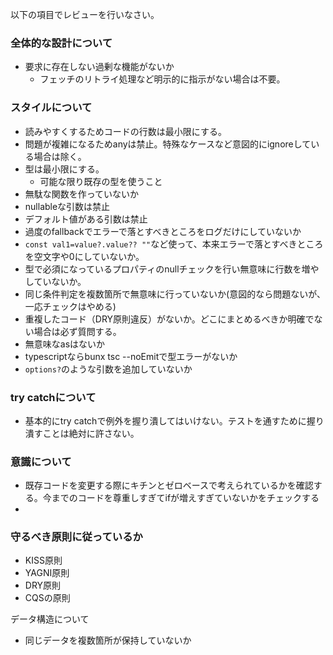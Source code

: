 以下の項目でレビューを行いなさい。

### 全体的な設計について

- 要求に存在しない過剰な機能がないか  
  - フェッチのリトライ処理など明示的に指示がない場合は不要。

### スタイルについて

- 読みやすくするためコードの行数は最小限にする。  
- 問題が複雑になるためanyは禁止。特殊なケースなど意図的にignoreしている場合は除く。  
- 型は最小限にする。  
  - 可能な限り既存の型を使うこと  
- 無駄な関数を作っていないか  
- nullableな引数は禁止  
- デフォルト値がある引数は禁止  
- 過度のfallbackでエラーで落とすべきところをログだけにしていないか  
- `const val1=value?.value?? ""`など使って、本来エラーで落とすべきところを空文字や0にしていないか。  
- 型で必須になっているプロパティのnullチェックを行い無意味に行数を増やしていないか。  
- 同じ条件判定を複数箇所で無意味に行っていないか(意図的なら問題ないが、一応チェックはやめる)  
- 重複したコード（DRY原則違反）がないか。どこにまとめるべきか明確でない場合は必ず質問する。  
- 無意味なasはないか  
- typescriptならbunx tsc \--noEmitで型エラーがないか  
- `options?`のような引数を追加していないか

### try catchについて

- 基本的にtry catchで例外を握り潰してはいけない。テストを通すために握り潰すことは絶対に許さない。

### 意識について

- 既存コードを変更する際にキチンとゼロベースで考えられているかを確認する。今までのコードを尊重しすぎてifが増えすぎていないかをチェックする  
- 

### 守るべき原則に従っているか

- KISS原則  
- YAGNI原則  
- DRY原則  
- CQSの原則  
  


データ構造について

- 同じデータを複数箇所が保持していないか
